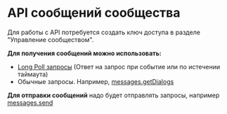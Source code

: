 # API сообщений сообщества
Для работы с API потребуется создать ключ доступа в разделе "Управление сообществом".

**Для получения сообщений можно использовать:**
* [Long Poll запросы](https://vk.com/dev/using_longpoll) (Ответ на запрос при событие или по истечении таймаута)
* Обычные запросы. Например, [messages.getDialogs](https://vk.com/dev/messages.getDialogs)

**Для отправки сообщений** надо будет отправлять запросы, например [messages.send](https://vk.com/dev/messages.send)
